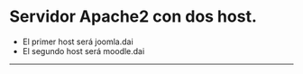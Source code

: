 # Servidor Apache2 con dos host.

* El primer host será joomla.dai 
* El segundo host será moodle.dai

---

